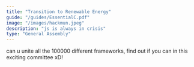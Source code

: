 ```yaml
---
title: "Transition to Renewable Energy"
guide: "/guides/EssentialC.pdf"
image: "/images/hackmun.jpeg"
description: "js is always in crisis"
type: "General Assembly"
---
```

can u unite all the 100000 different frameworks, find out if you can in this exciting committee xD!